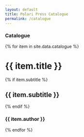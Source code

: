 ```yaml
---
layout: default
title: Polari Press Catalogue
permalink: /catalogue
---
```


### Catalogue

<div id="catalogue">
  {% for item in site.data.catalogue %}
  <div class="book" style="border-color: {% cycle '#a82e1e', '#ffd149', '#199e0f', '#1a4fcc' %}">
    <div>
      <h1>{{ item.title }}</h1>
      {% if item.subtitle %}
        <h2>{{ item.subtitle }}</h2>
      {% endif %}
    </div>
    <h3>{{ item.author }}</h3>
  </div>
  {% endfor %}
</div>
